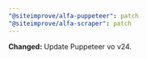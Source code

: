 ```yaml
---
"@siteimprove/alfa-puppeteer": patch
"@siteimprove/alfa-scraper": patch
---
```


**Changed:** Update Puppeteer vo v24.
